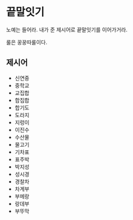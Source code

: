 # 끝말잇기
노예는 들어라. 내가 준 제시어로 끝말잇기를 이어가거라.

룰은 꿍꿍따룰이다.

## 제시어
- 신연중
- 중학교
- 교집합
- 합집합
- 합기도
- 도라지
- 지렁이
- 이진수
- 수산물
- 물고기
- 기차표
- 표주박
- 박지성
- 성시경
- 경찰차
- 차계부
- 부메랑
- 랑데부
- 부뚜막